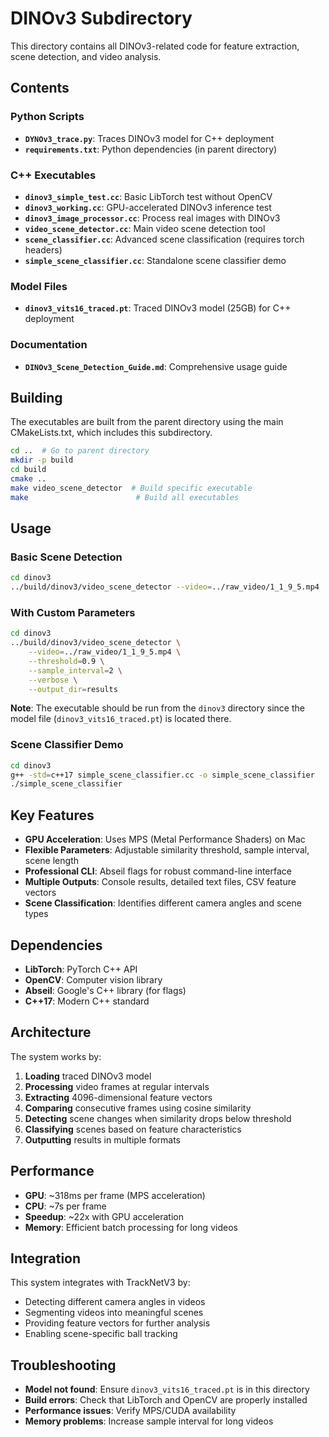 # DINOv3 Subdirectory

This directory contains all DINOv3-related code for feature extraction, scene detection, and video analysis.

## Contents

### Python Scripts
- **`DYNOv3_trace.py`**: Traces DINOv3 model for C++ deployment
- **`requirements.txt`**: Python dependencies (in parent directory)

### C++ Executables
- **`dinov3_simple_test.cc`**: Basic LibTorch test without OpenCV
- **`dinov3_working.cc`**: GPU-accelerated DINOv3 inference test
- **`dinov3_image_processor.cc`**: Process real images with DINOv3
- **`video_scene_detector.cc`**: Main video scene detection tool
- **`scene_classifier.cc`**: Advanced scene classification (requires torch headers)
- **`simple_scene_classifier.cc`**: Standalone scene classifier demo

### Model Files
- **`dinov3_vits16_traced.pt`**: Traced DINOv3 model (25GB) for C++ deployment

### Documentation
- **`DINOv3_Scene_Detection_Guide.md`**: Comprehensive usage guide

## Building

The executables are built from the parent directory using the main CMakeLists.txt, which includes this subdirectory.

```bash
cd ..  # Go to parent directory
mkdir -p build
cd build
cmake ..
make video_scene_detector  # Build specific executable
make                        # Build all executables
```

## Usage

### Basic Scene Detection
```bash
cd dinov3
../build/dinov3/video_scene_detector --video=../raw_video/1_1_9_5.mp4
```

### With Custom Parameters
```bash
cd dinov3
../build/dinov3/video_scene_detector \
    --video=../raw_video/1_1_9_5.mp4 \
    --threshold=0.9 \
    --sample_interval=2 \
    --verbose \
    --output_dir=results
```

**Note**: The executable should be run from the `dinov3` directory since the model file (`dinov3_vits16_traced.pt`) is located there.

### Scene Classifier Demo
```bash
cd dinov3
g++ -std=c++17 simple_scene_classifier.cc -o simple_scene_classifier
./simple_scene_classifier
```

## Key Features

- **GPU Acceleration**: Uses MPS (Metal Performance Shaders) on Mac
- **Flexible Parameters**: Adjustable similarity threshold, sample interval, scene length
- **Professional CLI**: Abseil flags for robust command-line interface
- **Multiple Outputs**: Console results, detailed text files, CSV feature vectors
- **Scene Classification**: Identifies different camera angles and scene types

## Dependencies

- **LibTorch**: PyTorch C++ API
- **OpenCV**: Computer vision library
- **Abseil**: Google's C++ library (for flags)
- **C++17**: Modern C++ standard

## Architecture

The system works by:
1. **Loading** traced DINOv3 model
2. **Processing** video frames at regular intervals
3. **Extracting** 4096-dimensional feature vectors
4. **Comparing** consecutive frames using cosine similarity
5. **Detecting** scene changes when similarity drops below threshold
6. **Classifying** scenes based on feature characteristics
7. **Outputting** results in multiple formats

## Performance

- **GPU**: ~318ms per frame (MPS acceleration)
- **CPU**: ~7s per frame
- **Speedup**: ~22x with GPU acceleration
- **Memory**: Efficient batch processing for long videos

## Integration

This system integrates with TrackNetV3 by:
- Detecting different camera angles in videos
- Segmenting videos into meaningful scenes
- Providing feature vectors for further analysis
- Enabling scene-specific ball tracking

## Troubleshooting

- **Model not found**: Ensure `dinov3_vits16_traced.pt` is in this directory
- **Build errors**: Check that LibTorch and OpenCV are properly installed
- **Performance issues**: Verify MPS/CUDA availability
- **Memory problems**: Increase sample interval for long videos
